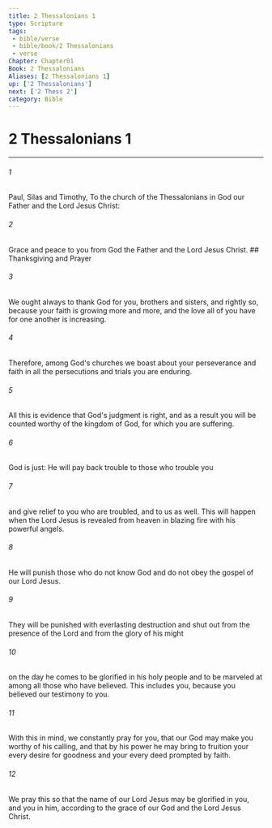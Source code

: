 ```yaml
---
title: 2 Thessalonians 1
type: Scripture
tags:
 - bible/verse
 - bible/book/2 Thessalonians
 - verse
Chapter: Chapter01
Book: 2 Thessalonians
Aliases: [2 Thessalonians 1]
up: ['2 Thessalonians']
next: ['2 Thess 2']
category: Bible
---
```

# 2 Thessalonians 1

***


###### 1 
Paul, Silas and Timothy, To the church of the Thessalonians in God our Father and the Lord Jesus Christ: 

###### 2 
Grace and peace to you from God the Father and the Lord Jesus Christ. ## Thanksgiving and Prayer 

###### 3 
We ought always to thank God for you, brothers and sisters, and rightly so, because your faith is growing more and more, and the love all of you have for one another is increasing. 

###### 4 
Therefore, among God's churches we boast about your perseverance and faith in all the persecutions and trials you are enduring. 

###### 5 
All this is evidence that God's judgment is right, and as a result you will be counted worthy of the kingdom of God, for which you are suffering. 

###### 6 
God is just: He will pay back trouble to those who trouble you 

###### 7 
and give relief to you who are troubled, and to us as well. This will happen when the Lord Jesus is revealed from heaven in blazing fire with his powerful angels. 

###### 8 
He will punish those who do not know God and do not obey the gospel of our Lord Jesus. 

###### 9 
They will be punished with everlasting destruction and shut out from the presence of the Lord and from the glory of his might 

###### 10 
on the day he comes to be glorified in his holy people and to be marveled at among all those who have believed. This includes you, because you believed our testimony to you. 

###### 11 
With this in mind, we constantly pray for you, that our God may make you worthy of his calling, and that by his power he may bring to fruition your every desire for goodness and your every deed prompted by faith. 

###### 12 
We pray this so that the name of our Lord Jesus may be glorified in you, and you in him, according to the grace of our God and the Lord Jesus Christ. 
